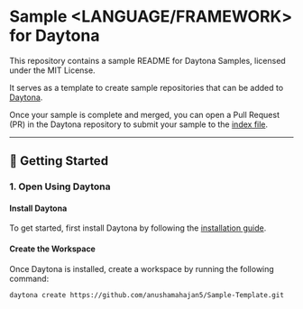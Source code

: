 # Sample <LANGUAGE/FRAMEWORK> for Daytona

This repository contains a sample README for Daytona Samples, licensed under the MIT License.

It serves as a template to create sample repositories that can be added to [Daytona](https://github.com/daytonaio/daytona).

Once your sample is complete and merged, you can open a Pull Request (PR) in the Daytona repository to submit your sample to the [index file](https://github.com/daytonaio/daytona/blob/main/hack/samples/index.json).

---

## 🚀 Getting Started  

### 1. Open Using Daytona  

#### Install Daytona
To get started, first install Daytona by following the [installation guide](https://www.daytona.io/docs/installation/installation/).

#### Create the Workspace
Once Daytona is installed, create a workspace by running the following command:
```bash
daytona create https://github.com/anushamahajan5/Sample-Template.git

